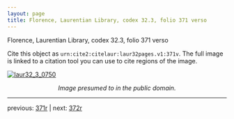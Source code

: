```yaml
---
layout: page
title: Florence, Laurentian Library, codex 32.3, folio 371 verso
---
```


Florence, Laurentian Library, codex 32.3, folio 371 verso

Cite this object as `urn:cite2:citelaur:laur32pages.v1:371v`.  The full image is linked to a citation tool you can use to cite regions of the image.

[![laur32_3_0750](http://www.homermultitext.org/iipsrv?IIIF=/project/homer/pyramidal/deepzoom/citelaur/laur32imgs/v1/laur32_3_0750.tif/full/800,/0/default.jpg)](http://www.homermultitext.org/ict2/?urn=urn:cite2:citelaur:laur32imgs.v1:laur32_3_0750) 

<p style="text-align: center; font-style: italic;">Image presumed to in the public domain.</p>

---

previous: [371r](../371r/) | next: [372r](../372r/)